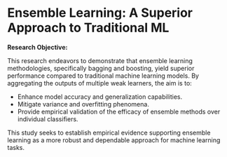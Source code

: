 # Ensemble Learning: A Superior Approach to Traditional ML

**Research Objective:**

This research endeavors to demonstrate that ensemble learning methodologies, specifically bagging and boosting, yield superior performance compared to traditional machine learning models. By aggregating the outputs of multiple weak learners, the aim is to:

* Enhance model accuracy and generalization capabilities.
* Mitigate variance and overfitting phenomena.
* Provide empirical validation of the efficacy of ensemble methods over individual classifiers.

This study seeks to establish empirical evidence supporting ensemble learning as a more robust and dependable approach for machine learning tasks.

